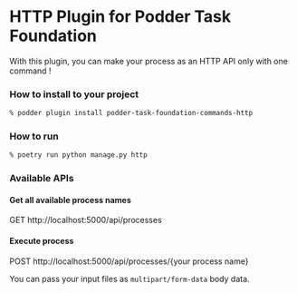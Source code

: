 # HTTP Plugin for Podder Task Foundation

With this plugin, you can make your process as an HTTP API only with one command !

### How to install to your project

```bash
% podder plugin install podder-task-foundation-commands-http
```

### How to run 

```bash
% poetry run python manage.py http
```

### Available APIs

#### Get all available process names

GET http://localhost:5000/api/processes

#### Execute process

POST http://localhost:5000/api/processes/{your process name}

You can pass your input files as `multipart/form-data` body data.

